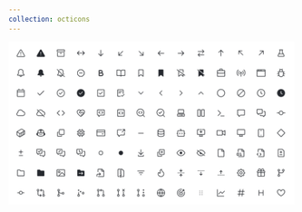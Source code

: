```yaml
---
collection: octicons
---
```


<!--@include: ./_partials/collection.md-->

![Octicons Icon Collection](./assets/octicons/octicons.webp)
